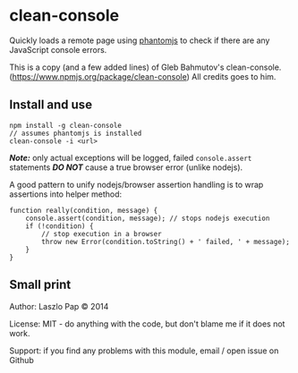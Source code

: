 # clean-console

Quickly loads a remote page using [phantomjs](http://phantomjs.org/)
to check if there are any JavaScript console errors.


This is a copy (and a few added lines) of Gleb Bahmutov's clean-console.(https://www.npmjs.org/package/clean-console)
All credits goes to him.

## Install and use

    npm install -g clean-console
    // assumes phantomjs is installed
    clean-console -i <url>

***Note:*** only actual exceptions will be logged, failed `console.assert` statements ***DO NOT***
cause a true browser error (unlike nodejs).

A good pattern to unify nodejs/browser assertion handling
is to wrap assertions into helper method:

    function really(condition, message) {
        console.assert(condition, message); // stops nodejs execution
        if (!condition) {
            // stop execution in a browser
            throw new Error(condition.toString() + ' failed, ' + message);
        }
    }


## Small print

Author: Laszlo Pap &copy; 2014

License: MIT - do anything with the code, but don't blame me if it does not work.

Support: if you find any problems with this module, email / open issue on Github

[clean-console-icon]: https://nodei.co/npm/clean-console.png?downloads=true
[clean-console-url]: https://npmjs.org/package/clean-console
[clean-console-ci-image]: https://travis-ci.org/bahmutov/clean-console.png?branch=master
[clean-console-ci-url]: https://travis-ci.org/bahmutov/clean-console
[clean-console-dependencies-image]: https://david-dm.org/bahmutov/clean-console.png
[clean-console-dependencies-url]: https://david-dm.org/bahmutov/clean-console
[clean-console-devdependencies-image]: https://david-dm.org/bahmutov/clean-console/dev-status.png
[clean-console-devdependencies-url]: https://david-dm.org/bahmutov/clean-console#info=devDependencies
[endorse-image]: https://api.coderwall.com/bahmutov/endorsecount.png
[endorse-url]: https://coderwall.com/bahmutov
